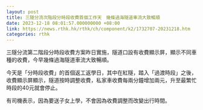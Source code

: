 ```yaml
---
layout: post
title: 三隧分流次階段分時段收費首個工作天　幾條過海隧道車流大致暢順
date: 2023-12-18 08:01:57.000000000 +08:00
link: https://news.rthk.hk/rthk/ch/component/k2/1732707-20231218.htm
categories: rthk
---
```


三隧分流第二階段分時段收費方案昨日實施，隧道口設有收費顯示屏，顯示不同車種的收費，今早幾條過海隧道車流大致暢順。

今天是「分時段收費」的首個返工返學日，其中在紅隧，踏入「過渡時段」之後，收費顯示屏顯示，隧道按時調整收費，私家車收費每兩分鐘增加兩元，升至最繁忙時段的40元就會停止。

有司機表示，因為要送子女上學，不會因為收費調整而改變出行時間。

